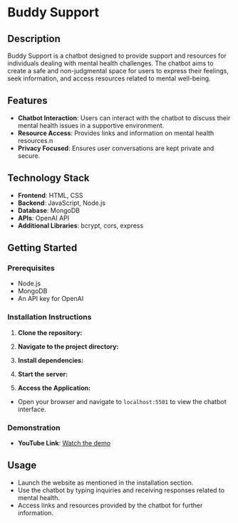 # Buddy Support

## Description
Buddy Support is a chatbot designed to provide support and resources for individuals dealing with mental health challenges. The chatbot aims to create a safe and non-judgmental space for users to express their feelings, seek information, and access resources related to mental well-being.

## Features
- **Chatbot Interaction**: Users can interact with the chatbot to discuss their mental health issues in a supportive environment.
- **Resource Access**: Provides links and information on mental health resources.n
- **Privacy Focused**: Ensures user conversations are kept private and secure.

## Technology Stack
- **Frontend**: HTML, CSS
- **Backend**: JavaScript, Node.js
- **Database**: MongoDB
- **APIs**: OpenAI API
- **Additional Libraries**: bcrypt, cors, express

## Getting Started

### Prerequisites
- Node.js
- MongoDB
- An API key for OpenAI

### Installation Instructions
1. **Clone the repository:**


2. **Navigate to the project directory:**


3. **Install dependencies:**


4. **Start the server:**



5. **Access the Application:**
- Open your browser and navigate to `localhost:5501` to view the chatbot interface.

### Demonstration
- **YouTube Link**: [Watch the demo](https://youtu.be/u9zidY8NaXQ)

## Usage
- Launch the website as mentioned in the installation section.
- Use the chatbot by typing inquiries and receiving responses related to mental health.
- Access links and resources provided by the chatbot for further information.
